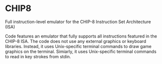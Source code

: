 # CHIP8
Full instruction-level emulator for the CHIP-8 Instruction Set Architecture (ISA)

Code features an emulator that fully supports all instructions featured in the CHIP-8 ISA.
The code does not use any external graphics or keyboard libraries. Instead, it uses Unix-specific terminal commands to draw game graphics on the terminal.
Simiarly, it uses Unix-specific terminal commands to read in key strokes from stdin.
